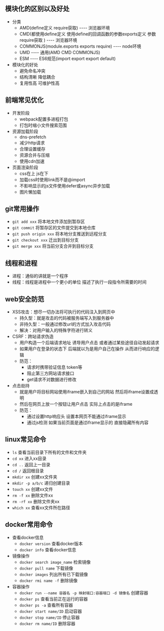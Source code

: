 ## 模块化的区别以及好处
  - 分类
    - AMD(define定义 require获取) ---- 浏览器环境
    - CMD(都使用define定义 使用define的回调函数的参数exports定义 参数require获取 ) ---- 浏览器环境
    - COMMONJS(module.exports exports require)  ---- node环境
    - UMD ---- 通用(AMD CMD COMMONJS)
    - ESM ---- ES6规范(import export export default)
  - 模块化的好处
    - 避免命名冲突
    - 结构清晰 降低耦合
    - 复用性高 可维护性高

## 前端常见优化
  - 开发阶段
    - webpack配置多进程打包
    - 打包时缩小文件搜索范围
  - 资源加载阶段
    - dns-prefetch
    - 减少http请求
    - 合理设置缓存
    - 资源合并与压缩
    - 使用cdn加速
  - 页面渲染阶段
    - css在上 js在下
    - 加载css时使用link而不是@import
    - 不影响显示的js文件使用defer或async异步加载
    - 图片懒加载

## git常用操作
  - `git add xxx` 将本地文件添加到暂存区
  - `git commit` 将暂存区的文件提交到本地仓库
  - `git push origin xxx` 将本地分支推送到远程分支
  - `git checkout xxx` 迁出到目标分支
  - `git merge xxx` 将当前分支合并到目标分支

## 线程和进程
  - 进程：通俗的讲就是一个程序
  - 线程：线程是进程中一个更小的单位 描述了执行一段指令所需要的时间

## web安全防范
  - XSS攻击：想尽一切办法将可执行的代码注入到网页中
    - 持久型：就是攻击的代码被服务端写入到服务器中
    - 非持久型：一般通过修改url的方式加入攻击代码
    - 解决：对用户输入的特殊字符进行转义
  - CSRF：跨站请求伪造
    - 用户构造一个后端请求地址 诱导用户点击 或者通过某些途径自动发起请求
    - 如果用户在登录的状态下 后端就以为是用户自己在操作 从而进行响应的逻辑
    - 防范：
        - 请求时携带验证信息 token等
        - 阻止第三方网站请求接口
        - get请求不对数据进行修改
  - 点击劫持
    - 就是用户将目标网站使用iframe嵌入到自己的网站 然后将iframe设置成透明
    - 然后在网页上放一个按钮让用户点击 实际上点击的是iframe
    - 防范：
      - 通过设置http响应头 设置本网页不能通过iframe显示
      - 通过js检测 如果当前页面是通过iframe显示的 直接隐藏所有内容

## linux常见命令
  - `ls` 查看当前目录下所有的文件和文件夹
  - `cd xx` 进入xx目录
  - `cd ..` 返回上一目录
  - `cd /` 返回根目录
  - `mkdir xx` 创建xx文件夹
  - `mkdir -p a/b/c` 递归创建目录
  - `touch xx` 创建xx文件
  - `rm -f xx` 删除文件xx
  - `rm -rf xx` 删除文件夹xx
  - `which xx` 查看xx文件所在路径

## docker常用命令
  - 查看docker信息
    - `docker version` 查看docker版本
    - `docker info` 查看docker信息
  - 镜像操作
    - `docker search image_name` 检索镜像
    - `docker pull name` 下载镜像
    - `docker images` 列出所有已下载镜像
    - `docker rmi name -f` 删除镜像
  - 容器操作
    - `docker run --name 容器名 -p 映射端口:容器端口 -d 镜像名` 创建容器
    - `docker ps` 查看当前正在运行的容器
    - `docker ps -a` 查看所有容器
    - `docker start name/ID` 启动容器
    - `docker stop name/ID` 停止容器
    - `docker rm name/ID` 删除容器